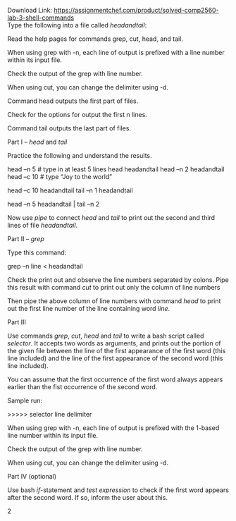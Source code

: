 Download Link: https://assignmentchef.com/product/solved-comp2560-lab-3-shell-commands
<br>
Type the following into a file called <em>headandtail</em>:

Read the help pages for commands grep, cut, head, and tail.

When using grep with -n, each line of output is prefixed with a line number within its input file.

Check the output of the grep with line number.

When using cut, you can change the delimiter using -d.

Command head outputs the first part of files.

Check for the options for output the first n lines.

Command tail outputs the last part of files.

Part I – <em>head </em>and<em> tail</em>

Practice the following and understand the results.

head –n 5                                # type in at least 5 lines                                    head headandtail                                 head –n 2 headandtail                                      head –c 10                               # type “Joy to the world”

head –c 10 headandtail                                    tail –n 1 headandtail

head –n 5 headandtail | tail –n 2

Now use <em>pipe</em> to connect <em>head</em> and <em>tail</em> to print out the second and third lines of file <em>headandtail</em>.

Part II – <em>grep</em>

Type this command:

grep –n line &lt; headandtail

Check the print out and observe the line numbers separated by colons. Pipe this result with command <em>cut</em> to print out only the column of line numbers

Then pipe the above column of line numbers with command <em>head</em> to print out the first line number of the line containing word <em>line</em>.<em>  </em>

Part III

Use commands <em>grep</em>, <em>cut</em>, <em>head</em> and <em>tail</em> to write a bash script called <em>selector</em>. It accepts two words as arguments, and prints out the portion of the given file between the line of the first appearance of the first word (this line included) and the line of the first appearance of the second word (this line included).

You can assume that the first occurrence of the first word always appears earlier than the fist occurrence of the second word.

Sample run:

&gt;&gt;&gt;&gt;&gt; selector line delimiter

When using grep with -n, each line of output is prefixed with the 1-based line number within its input file.

Check the output of the grep with line number.

When using cut, you can change the delimiter using -d.

Part IV (optional)

Use bash <em>if</em>-statement and <em>test expression</em> to check if the first word appears after the second word. If so, inform the user about this.










2
